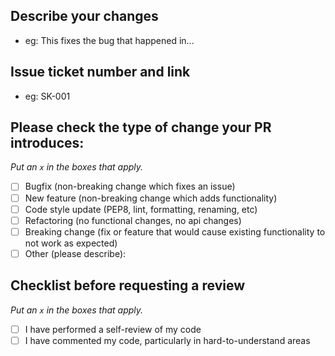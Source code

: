 ## Describe your changes
- eg: This fixes the bug that happened in...

## Issue ticket number and link
- eg: SK-001

## Please check the type of change your PR introduces:
_Put an `x` in the boxes that apply._

- [ ] Bugfix (non-breaking change which fixes an issue)
- [ ] New feature (non-breaking change which adds functionality)
- [ ] Code style update (PEP8, lint, formatting, renaming, etc)
- [ ] Refactoring (no functional changes, no api changes)
- [ ] Breaking change (fix or feature that would cause existing functionality to not work as expected)
- [ ] Other (please describe):

## Checklist before requesting a review
_Put an `x` in the boxes that apply._

- [ ] I have performed a self-review of my code
- [ ] I have commented my code, particularly in hard-to-understand areas
